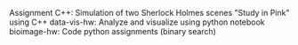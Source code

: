 Assignment C++: Simulation of two Sherlock Holmes scenes "Study in Pink" using C++
data-vis-hw: Analyze and visualize using python notebook
bioimage-hw: Code python assignments (binary search)
